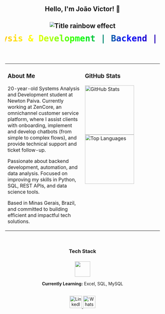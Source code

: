 <h2 align="center">Hello, I'm João Victor! 👋</h2>

###

<h2 align="center">
  <img src="https://readme-typing-svg.demolab.com?font=Fira+Code&weight=500&size=22&duration=3000&pause=10000&color=FF0000&center=true&vCenter=true&multiline=true&width=600&lines=✨+Systems+Analysis+%26+Development+✨;🌈+Backend+%7C+Automation+%7C+Data+Science+🌈" alt="Title rainbow effect" />

  <svg width="100%" height="60">
    <text x="50%" y="50%" dominant-baseline="middle" text-anchor="middle" font-size="28" font-family="Fira Code, monospace" fill="url(#rainbow)">
      Systems Analysis & Development | Backend | Data Science
    </text>
    <defs>
      <linearGradient id="rainbow" x1="0%" y1="0%" x2="100%" y2="0%">
        <stop offset="0%" stop-color="#ff0000" />
        <stop offset="16%" stop-color="#ffa500" />
        <stop offset="33%" stop-color="#ffff00" />
        <stop offset="50%" stop-color="#00ff00" />
        <stop offset="66%" stop-color="#0000ff" />
        <stop offset="83%" stop-color="#4b0082" />
        <stop offset="100%" stop-color="#ee82ee" />
      </linearGradient>
    </defs>
  </svg>
</h2>

<br>

<table>
  <tr>
    <td valign="top" width="50%">

### About Me

20-year-old Systems Analysis and Development student at Newton Paiva.
Currently working at ZenCore, an omnichannel customer service platform, where I assist clients with onboarding, implement and develop chatbots (from simple to complex flows), and provide technical support and ticket follow-up.

Passionate about backend development, automation, and data analysis.
Focused on improving my skills in Python, SQL, REST APIs, and data science tools.

Based in Minas Gerais, Brazil, and committed to building efficient and impactful tech solutions.

</td>
<td valign="top" width="50%">

### GitHub Stats

<img src="https://github-readme-stats.vercel.app/api?username=joaovictor&show_icons=true&theme=dark&hide_border=true&count_private=true" alt="GitHub Stats" height="160"/>
<br>
<img src="https://github-readme-stats.vercel.app/api/top-langs/?username=joaovictor&layout=compact&theme=dark&hide_border=true" alt="Top Languages" height="160"/>

</td>
  </tr>
</table>

<br>

<h3 align="center">Tech Stack</h3>

###

<div align="center">
  <img src="https://skillicons.dev/icons?i=python,git,github,vscode" height="50" />
  
  **Currently Learning:** Excel, SQL, MySQL
</div>

<br>

<div align="center">

  <a href="https://www.linkedin.com/in/joao-victor-da-silva-rodrigues-53a9aa291" target="_blank">
    <img src="https://img.icons8.com/?size=100&id=xuvGCOXi8Wyg&format=png&color=000000" width="40px" alt="LinkedIn"/>
  </a>

  <a href="https://wa.me/5531975298466" target="_blank">
    <img src="https://img.icons8.com/?size=100&id=16713&format=png&color=000000" width="40px" alt="WhatsApp"/>
  </a>

</div>

